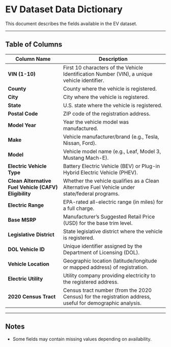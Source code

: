 # EV Dataset Data Dictionary

This document describes the fields available in the EV dataset.

---

## Table of Columns

| Column Name | Description |
|-------------|-------------|
| **VIN (1-10)** | First 10 characters of the Vehicle Identification Number (VIN), a unique vehicle identifier. |
| **County** | County where the vehicle is registered. |
| **City** | City where the vehicle is registered. |
| **State** | U.S. state where the vehicle is registered. |
| **Postal Code** | ZIP code of the registration address. |
| **Model Year** | Year the vehicle model was manufactured. |
| **Make** | Vehicle manufacturer/brand (e.g., Tesla, Nissan, Ford). |
| **Model** | Vehicle model name (e.g., Leaf, Model 3, Mustang Mach-E). |
| **Electric Vehicle Type** | Battery Electric Vehicle (BEV) or Plug-in Hybrid Electric Vehicle (PHEV). |
| **Clean Alternative Fuel Vehicle (CAFV) Eligibility** | Whether the vehicle qualifies as a Clean Alternative Fuel Vehicle under state/federal programs. |
| **Electric Range** | EPA-rated all-electric range (in miles) for a full charge. |
| **Base MSRP** | Manufacturer’s Suggested Retail Price (USD) for the base trim level. |
| **Legislative District** | State legislative district where the vehicle is registered. |
| **DOL Vehicle ID** | Unique identifier assigned by the Department of Licensing (DOL). |
| **Vehicle Location** | Geographic location (latitude/longitude or mapped address) of registration. |
| **Electric Utility** | Utility company providing electricity to the registered address. |
| **2020 Census Tract** | Census tract number (from the 2020 Census) for the registration address, useful for demographic analysis. |

---

## Notes
- Some fields may contain missing values depending on availability. 
